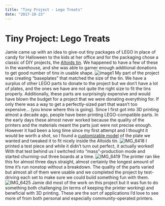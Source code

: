 ```yaml
---
title: "Tiny Project - Lego Treats"
date: "2017-10-23"
---
```


<div class="content">
<h1 id="tiny-project-lego-treats">Tiny Project: Lego Treats</h1>
<p>Jamie came up with an idea to give-out tiny packages of LEGO in place of candy for Halloween to the kids at her office and for the packaging chose a classic of DIY projects, the <a href="https://en.wikipedia.org/wiki/Altoids" target="_blank">Altoids tin</a>. We happened to have a few of these in the warehouse, and she was able to garner enough additional donations to get good number of tins in usable shape. <img alt="image1" src="/wp/2017/10/image1.jpeg"/> My part of the project was creating “baseplates” that matched the size of the tin. We have a surplus of other LEGO parts to donate to the project but we don’t have a lot of plates, and the ones we have are not quite the right size to fit the tins properly. Additionally, these parts are surprisingly expensive and would have blown the budget for a project that we were donating everything for. If only there was a way to get a perfectly-sized part that wasn’t too expensive… (you know where this is going). Since I first got into 3D printing almost a decade ago, people have been printing LEGO-compatible parts. In the early days these almost never worked because the quality of the printers and the materials meant the parts just were not precise enough. However it had been a long time since my first attempt and I thought it would be worth a shot, so I found a <a href="https://www.thingiverse.com/thing:597959" target="_blank">customizable model</a> of the plate we wanted and tweaked it to fit nicely inside the Altoids tin. <img alt="IMG_6418" src="/wp/2017/10/img_6418-e1508771360414.jpg"/> I printed a test piece and while it didn’t turn out perfect, it actually worked! With that test behind us I switched into “mass”-production mode and started churning-out three boards at a time. <img alt="IMG_6419" src="/wp/2017/10/img_6419-e1508771391474.jpg"/> The printer ran like this for almost three days straight, almost certainly the longest amount of time it’s run nonstop without a breakdown. The quality of the parts varied but almost all of them were usable and we completed the project by test-driving each set to make sure we could build something fun with them. <img alt="IMG_6425" src="/wp/2017/10/img_6425.jpg"/> Jamie did most of the work on this project but it was fun to do something both challenging (in terms of keeping the printer working) and beneficial with 3D printing. These are the sort of applications I’d love to see more of from both personal and especially community-operated printers.</p>
</div>
